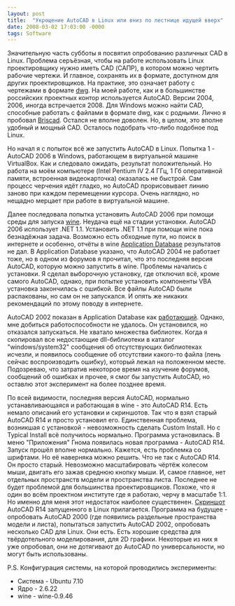 ```yaml
---
layout: post
title:  "Укрощение AutoCAD в Linux или вниз по лестнице идущей вверх"
date: 2008-03-02 17:03:00 -0000
tags: Software
---
```


Значительную часть субботы я посвятил опробованию различных CAD в Linux. Проблема серъёзная, чтобы на работе использовать Linux проектировщику  нужно иметь CAD (САПР), в котором можно чертить рабочие чертежи. И главное, сохранять их в формате, доступном для других проектировщиков. На практике, это означает работу с чертежами в формате <a href="http://en.wikipedia.org/wiki/.dwg">dwg</a>. На моей работе, как и в большинстве российских проектных контор используется AutoCAD. Версии 2004, 2006, иногда встречается 2008. 
Для Windows можно найти CAD, способные работать с файлами в формате dwg, как с родными. Лично я пробовал <a href="http://brics-cad.ru/">Briscad</a>. Остался не вполне доволен. Но, в целом, это вполне удобный и мощный CAD.  Осталось подобрать что-либо подобное под Linux.

Но начал я с попыток всё же запустить AutoCAD в Linux. Попытка 1 - AutoCAD 2006 в Windows, работающем в виртуальной машине VirtualBox. Как и следовало ожидать, результат положительный. Но работа на моём компьютере (Intel Pentium IV 2.4 ГГц, 1 Гб оперативной памяти, встроенная видеокарточка) оказалась не быстрой. Сам процесс черчения идёт гладко, но AutoCAD прорисовывает линию заново при каждом перемещении курсора. Очень наглядно, но нещадно мерцает при работе в виртуальной машине. 

Далее последовала попытка установить AutoCAD 2006 при помощи среды для запуска <a href="http://ru.wikipedia.org/wiki/Wine">wine</a>. Неудача ещё на стадии установки. AutoCAD 2006 использует .NET 1.1. Установить .NET 1.1 при помощи wine пока безнадёжная задача. Возможно есть обходные пути, но поиск в интернете и особенно, отчёты в wine <a href="http://appdb.winehq.org/appview.php?iAppId=86">Application Database</a> результатов не дал. В Application Database указано, что AutoCAD 2004 не работает тоже, но в одном из форумов я прочитал, что это последняя версия AutoCAD, которую можно запустить в wine. Проблемы начались с установки. Я сделал выборочную установку, где отключил всё, кроме самого AutoCAD, однако, при попытке установить компоненты VBA установка закончилась с ошибкой. Все файлы AutoCAD были распакованы, но сам он не запускался. И опять же никаких рекомендаций по этому поводу в интернете.

AutoCAD 2002 показан в Application Database как <a href="http://appdb.winehq.org/objectManager.php?sClass=version&iId=1924">работающий</a>. Однако, мне добиться работоспособности не удалось. Он установился, но отказался запускаться. Не хватало множества библиотек. Когда я скопировал все недостающие dll-библиотеки в каталог "windows/system32" сообщения об отсутствующих библиотеках исчезли, и появилось сообщение об отсутствии какого-то файла (лень сейчас воспроизводить ошибку), который лежал на положенном месте. Подозреваю, что затратив некоторое время на изучение форумов, сообщений об ошибках и прочее, я смог бы запустить AutoCAD, но оставлю этот эксперимент на более позднее время.

По всей видимости, последняя версия AutoCAD, нормально устанавливающаяся и работающая в wine - это AutoCAD R14. Есть немало описаний его установки и скриншотов. Так что я взял старый AutoCAD R14 и просто установил его. Единственная проблема, возникшая с установкой - невозможность сделать Custom Install. Но с Typical Install всё получилось нормально. Программа установилась. В меню "Приложения" Гнома появилась новая программа - AutoCAD R14. Запуск прошёл вполне нормально. Кажется, есть проблемка со шрифтами. Но её наверняка можно решить.
Что не так с AutoCAD R14. Он просто старый. Невозможно масштабировать чёртёж колесом мыши, двигать его зажав среднюю кнопку мыши. И, самое главное, нет отдельных пространств модели и пространства листа. Последнее не будет проблемой для большинства проектировщиков. Похоже, что я один во всём проектном институте где я работаю, черчу в масштабе 1:1. Но именно для меня  этот недостаток наиболее существенен. <a href="http://www.2nature.ru/files/AutoCAD_R14_linux.png" target="_new">Скриншот</a> AutoCAD R14 запущенного в Linux прилагается.
Программа на будущее - опробовать AutoCAD 2000 (где появились раздельные пространства модели и листа), попытаться запустить AutoCAD 2002, опробовать несколько CAD для Linux. Они есть. Есть хорошие средства для твёрдотельного моделирования, для 2D графики. Некоторые из них я уже опробовал, они не дотягивают до AutoCAD по универсальности, но могут быть использованы. 

P.S. Конфигурация системы, на которой проводились эксперименты:

- Система - Ubuntu 7.10
- Ядро - 2.6.22
- wine - wine-0.9.46